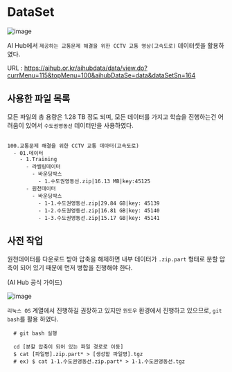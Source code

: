 # DataSet

![image](https://github.com/user-attachments/assets/672cff16-a4ee-4f47-85d8-60cfa9f7b8a7)

AI Hub에서 `제공하는 교통문제 해결을 위한 CCTV 교통 영상(고속도로)` 데이터셋을 활용하였다.

URL : https://aihub.or.kr/aihubdata/data/view.do?currMenu=115&topMenu=100&aihubDataSe=data&dataSetSn=164

## 사용한 파일 목록

모든 파일의 총 용량은 1.28 TB 정도 되며, 모든 데이터를 가지고 학습을 진행하는건 어려움이 있어서 `수도권영동선` 데이터만을 사용하였다.

```

100.교통문제 해결을 위한 CCTV 교통 데아터(고속도로)
  - 01.데이터
    - 1.Training
      - 라벨링데이터
        - 바운딩박스
          - 1.수도권영동선.zip|16.13 MB|key:45125
      - 원천데이터
        - 바운딩박스
          - 1-1.수도권영동선.zip|29.84 GB|key: 45139
          - 1-2.수도권영동선.zip|16.81 GB|key: 45140
          - 1-3.수도권영동선.zip|15.17 GB|key: 45141
```

## 사전 작업

원천데이터를 다운로드 받아 압축을 해제하면 내부 데이터가 `.zip.part` 형태로 분할 압축이 되어 있기 때문에 먼저 병합을 진행해야 한다.

(AI Hub 공식 가이드)

![image](https://github.com/user-attachments/assets/23d3fc95-dcba-4ef7-8847-d7409995a2eb)

`리눅스 OS` 계열에서 진행하길 권장하고 있지만 `윈도우` 환경에서 진행하고 있으므로, `git bash`를 활용 하였다.


```
  # git bash 실행

  cd [분할 압축이 되어 있는 파일 경로로 이동]
  $ cat [파일명].zip.part* > [생성할 파일명].tgz
  # ex) $ cat 1-1.수도권영동선.zip.part* > 1-1.수도권영동선.tgz
  
```
